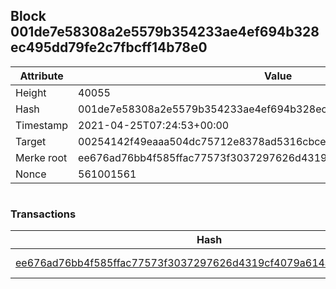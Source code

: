 ## Block 001de7e58308a2e5579b354233ae4ef694b328ec495dd79fe2c7fbcff14b78e0

Attribute | Value
--- | ---
Height | 40055
Hash | 001de7e58308a2e5579b354233ae4ef694b328ec495dd79fe2c7fbcff14b78e0
Timestamp | 2021-04-25T07:24:53+00:00
Target | 00254142f49eaaa504dc75712e8378ad5316cbcead634704b3734b6271167cc4
Merke root | ee676ad76bb4f585ffac77573f3037297626d4319cf4079a614a62892aca4f25
Nonce | 561001561

```

```

### Transactions

Hash | Amount
--- | ---
[ee676ad76bb4f585ffac77573f3037297626d4319cf4079a614a62892aca4f25](ee676ad76bb4f585ffac77573f3037297626d4319cf4079a614a62892aca4f25.md) | 10.00000000 SKEPTI 
